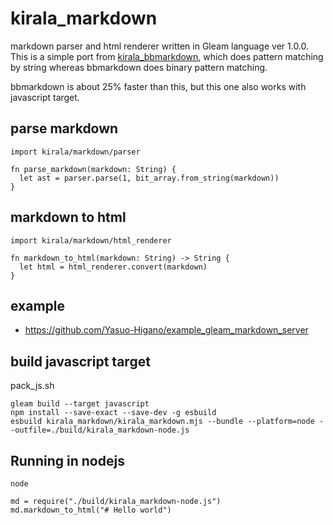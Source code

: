 # kirala_markdown

markdown parser and html renderer written in Gleam language ver 1.0.0.
This is a simple port from [kirala_bbmarkdown](https://github.com/Yasuo-Higano/kirala_bbmarkdown), which does pattern matching by string whereas bbmarkdown does binary pattern matching.

bbmarkdown is about 25% faster than this, but this one also works with javascript target.

## parse markdown
```
import kirala/markdown/parser

fn parse_markdown(markdown: String) {
  let ast = parser.parse(1, bit_array.from_string(markdown))
}
```

## markdown to html
```
import kirala/markdown/html_renderer

fn markdown_to_html(markdown: String) -> String {
  let html = html_renderer.convert(markdown)
}
```

## example
- https://github.com/Yasuo-Higano/example_gleam_markdown_server


## build javascript target
pack_js.sh
```
gleam build --target javascript
npm install --save-exact --save-dev -g esbuild
esbuild kirala_markdown/kirala_markdown.mjs --bundle --platform=node --outfile=./build/kirala_markdown-node.js
```

## Running in nodejs
```
node

md = require("./build/kirala_markdown-node.js")
md.markdown_to_html("# Hello world")

```
